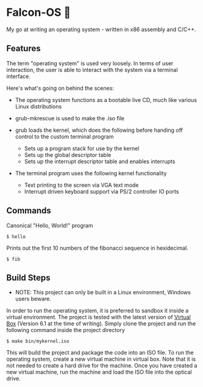 # Falcon-OS 🦅 
My go at writing an operating system - written in x86 assembly and C/C++.

## Features
The term "operating system" is used very loosely. In terms of user interaction, the user is able to interact with the system via a terminal interface. 

Here's what's going on behind the scenes:

- The operating system functions as a bootable live CD, much like various Linux distributions 
- grub-mkrescue is used to make the .iso file
- grub loads the kernel, which does the following before handing off control to the custom terminal program
  - Sets up a program stack for use by the kernel
  - Sets up the global descriptor table
  - Sets up the interrupt descriptor table and enables interrupts

- The terminal program uses the following kernel functionality
  - Text printing to the screen via VGA text mode
  - Interrupt driven keyboard support via PS/2 controller IO ports
  
## Commands
Canonical "Hello, World!" program
```
$ hello
```
Prints out the first 10 numbers of the fibonacci sequence in hexidecimal. 
```
$ fib
```
## Build Steps
- NOTE: This project can only be built in a Linux environment, Windows users beware.

In order to run the operating system, it is preferred to sandbox it inside a virtual environment. The project is tested with the latest version of <a href="https://www.virtualbox.org/">Virtual Box</a> (Version 6.1 at the time of writing). Simply clone the project and run the following command inside the project directory
```
$ make bin/mykernel.iso
```
This will build the project and package the code into an ISO file. To run the operating system, create a new virtual machine in virtual box. Note that it is not needed to create a hard drive for the machine. Once you have created a new virtual machine, run the machine and load the ISO file into the optical drive.   
